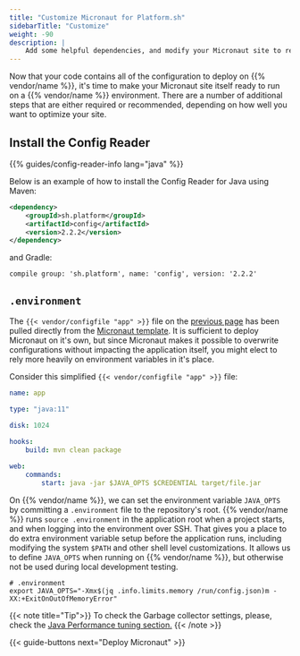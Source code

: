 ```yaml
---
title: "Customize Micronaut for Platform.sh"
sidebarTitle: "Customize"
weight: -90
description: |
    Add some helpful dependencies, and modify your Micronaut site to read from a {{% vendor/name %}} environment.
---
```


Now that your code contains all of the configuration to deploy on {{% vendor/name %}}, it's time to make your Micronaut site itself ready to run on a {{% vendor/name %}} environment. There are a number of additional steps that are either required or recommended, depending on how well you want to optimize your site.

## Install the Config Reader

{{% guides/config-reader-info lang="java" %}}

Below is an example of how to install the Config Reader for Java using Maven:

```xml
<dependency>
    <groupId>sh.platform</groupId>
    <artifactId>config</artifactId>
    <version>2.2.2</version>
</dependency>
```

and Gradle:

```txt
compile group: 'sh.platform', name: 'config', version: '2.2.2'
```

## `.environment`

The `{{< vendor/configfile "app" >}}` file on the [previous page](/guides/micronaut/deploy/configure.md#configure-apps-in-platformappyaml) has been pulled directly from the [Micronaut template](https://github.com/platformsh-templates/micronaut/blob/master/.platform.app.yaml). It is sufficient to deploy Micronaut on it's own, but since Micronaut makes it possible to overwrite configurations without impacting the application itself, you might elect to rely more heavily on environment variables in it's place. 

Consider this simplified `{{< vendor/configfile "app" >}}` file:

```yaml
name: app

type: "java:11"

disk: 1024

hooks:
    build: mvn clean package
    
web:
    commands:
        start: java -jar $JAVA_OPTS $CREDENTIAL target/file.jar
```

On {{% vendor/name %}}, we can set the environment variable `JAVA_OPTS` by committing a `.environment` file to the repository's root. {{% vendor/name %}} runs `source .environment` in the application root when a project starts, and when logging into the environment over SSH.
That gives you a place to do extra environment variable setup before the application runs, including modifying the system `$PATH` and other shell level customizations.
It allows us to define `JAVA_OPTS` when running on {{% vendor/name %}}, but otherwise not be used during local development testing. 

```shell
# .environment
export JAVA_OPTS="-Xmx$(jq .info.limits.memory /run/config.json)m -XX:+ExitOnOutOfMemoryError"
```

{{< note title="Tip">}}
To check the Garbage collector settings, please, check the [Java Performance tuning section.](/languages/java/tuning.md)
{{< /note >}}

{{< guide-buttons next="Deploy Micronaut" >}}
